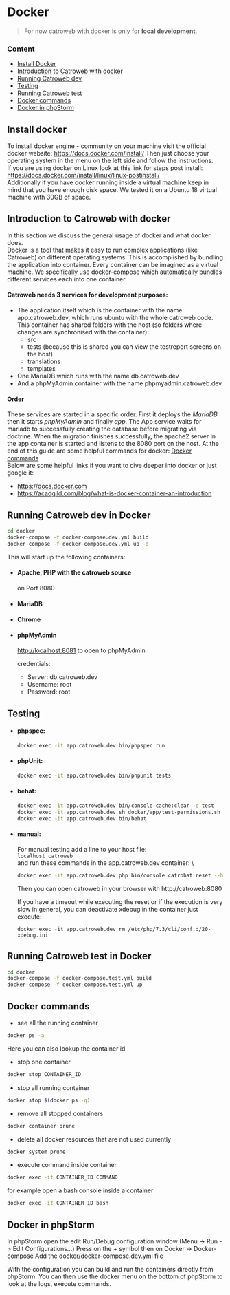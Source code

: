 # Docker

> For now catroweb with docker is only for **local development**.

### Content
- [Install Docker](#install-docker)
- [Introduction to Catroweb with docker](#introduction-to-catroweb-with-docker)
- [Running Catroweb dev](#running-catroweb-dev-in-docker)
- [Testing](#testing)
- [Running Catroweb test](#running-catroweb-test-in-docker)
- [Docker commands](#docker-commands)
- [Docker in phpStorm](#docker-in-phpstorm)


## Install docker
To install docker engine - community on your machine visit the official docker website:
<https://docs.docker.com/install/>
Then just choose your operating system in the menu on the left side and follow the instructions.
\
If you are using docker on Linux look at this link for steps post install: <https://docs.docker.com/install/linux/linux-postinstall/>
\
Additionally if you have docker running inside a virtual machine keep in mind that you have enough disk space.
We tested it on a Ubuntu 18 virtual machine with 30GB of space.


## Introduction to Catroweb with docker
In this section we discuss the general usage of docker and what docker does.
\
Docker is a tool that makes it easy to run complex applications (like Catroweb) on different operating systems.
This is accomplished by bundling the application into container. Every container can be imagined as a virtual machine.
We specifically use docker-compose which automatically bundles different services each into one container.

#### Catroweb needs 3 services for development purposes:
- The application itself which is the container with the name app.catroweb.dev, which runs ubuntu with the whole catroweb code.
  This container has shared folders with the host (so folders where changes are synchronised with the container):
    - src
    - tests (because this is shared you can view the testreport screens on the host)
    - translations
    - templates
- One MariaDB which runs with the name db.catroweb.dev
- And a phpMyAdmin container with the name phpmyadmin.catroweb.dev

#### Order
These services are started in a specific order. First it deploys the *MariaDB* then it starts *phpMyAdmin* and finally *app*.
The App service waits for mariadb to successfully creating the database before migrating via doctrine.
When the migration finishes successfully, the apache2 server in the app container is started and listens to the 8080 port on the host.
At the end of this guide are some helpful commands for docker: [Docker commands](#docker-commands)
\
Below are some helpful links if you want to dive deeper into docker or just google it:
- <https://docs.docker.com>
- <https://acadgild.com/blog/what-is-docker-container-an-introduction>


## Running Catroweb dev in Docker
```bash
cd docker
docker-compose -f docker-compose.dev.yml build
docker-compose -f docker-compose.dev.yml up -d
```

This will start up the following containers:
- #### Apache, PHP with the catroweb source
    on Port 8080

- #### MariaDB
- #### Chrome
- #### phpMyAdmin
    <http://localhost:8081> to open to phpMyAdmin

    credentials:
    - Server: db.catroweb.dev
    - Username: root
    - Password: root

## Testing

* #### phpspec:
    ```bash
    docker exec -it app.catroweb.dev bin/phpspec run
    ```

* #### phpUnit:
    ```bash
    docker exec -it app.catroweb.dev bin/phpunit tests
    ```

* #### behat:
    ```bash
    docker exec -it app.catroweb.dev bin/console cache:clear -e test
    docker exec -it app.catroweb.dev sh docker/app/test-permissions.sh
    docker exec -it app.catroweb.dev bin/behat
    ```

* #### manual:
    For manual testing add a line to your host file: \
    `` localhost catroweb `` \
    and run these commands in the app.catroweb.dev container: \
    ```bash
    docker exec -it app.catroweb.dev php bin/console catrobat:reset --hard
    ```
    Then you can open catroweb in your browser with http://catroweb:8080

    If you have a timeout while executing the reset or if the execution is very slow in general,
    you can deactivate xdebug in the container just execute:
    ```
    docker exec -it app.catroweb.dev rm /etc/php/7.3/cli/conf.d/20-xdebug.ini
    ```

## Running Catroweb test in Docker
```bash
cd docker
docker-compose -f docker-compose.test.yml build
docker-compose -f docker-compose.test.yml up
```

## Docker commands

- see all the running container
```bash
docker ps -a
```
Here you can also lookup the container id
- stop one container
```bash
docker stop CONTAINER_ID
```
- stop all running container
```bash
docker stop $(docker ps -q)
```
- remove all stopped containers
```bash
docker container prune
```
- delete all docker resources that are not used currently
```bash
docker system prune
```
- execute command inside container
```bash
docker exec -it CONTAINER_ID COMMAND
```
for example open a bash console inside a container
```bash
docker exec -it CONTAINER_ID bash
```

## Docker in phpStorm

In phpStorm open the edit Run/Debug configuration window (Menu -> Run -> Edit Configurations...)
Press on the + symbol then on Docker -> Docker-compose
Add the docker/docker-compose.dev.yml file

With the configuration you can build and run the containers directly from phpStorm.
You can then use the docker menu on the bottom of phpStorm to look at the logs, execute commands.
